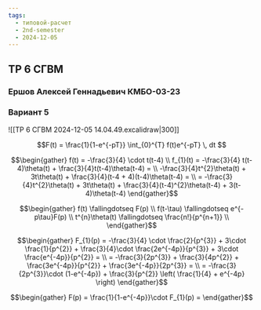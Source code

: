 ```yaml
---
tags:
  - типовой-расчет
  - 2nd-semester
  - 2024-12-05
---
```


## ТР 6 СГВМ

### Ершов Алексей Геннадьевич КМБО-03-23

### Вариант 5

![[ТР 6 СГВМ 2024-12-05 14.04.49.excalidraw|300]]

$$F(t) = \frac{1}{1-e^{-pT}} \int_{0}^{T} f(t)e^{-pT} \, dt $$

$$\begin{gather}
f(t) = -\frac{3}{4} \cdot t(t-4) \\
f_{1}(t) = -\frac{3}{4} t(t-4)\theta(t) + \frac{3}{4}t(t-4)\theta(t-4) = \\
-\frac{3}{4}t^{2}\theta(t) + 3t\theta(t) + \frac{3}{4}(t-4 + 4)(t-4)\theta(t-4) = \\
= -\frac{3}{4}t^{2}\theta(t) + 3t\theta(t) + \frac{3}{4}(t-4)^{2}\theta(t-4) + 3(t-4)\theta(t-4)
\end{gather}$$

$$\begin{gather}
f(t) \fallingdotseq F(p) \\
f(t-\tau) \fallingdotseq e^{-p\tau}F(p) \\
t^{n}\theta(t) \fallingdotseq \frac{n!}{p^{n+1}} \\
\end{gather}$$

$$\begin{gather}
F_{1}(p) = -\frac{3}{4} \cdot \frac{2}{p^{3}} + 3\cdot \frac{1}{p^{2}} + \frac{3}{4}\cdot \frac{2e^{-4p}}{p^{3}} + 3\cdot \frac{e^{-4p}}{p^{2}} = \\
= -\frac{3}{2p^{3}} + \frac{3}{4p^{2}} + \frac{3e^{-4p}}{p^{2}} + \frac{3e^{-4p}}{2p^{3}} = \\
= -\frac{3}{2p^{3}}\cdot (1-e^{-4p}) + \frac{3}{p^{2}} \left( \frac{1}{4} + e^{-4p} \right) 
\end{gather}$$

$$\begin{gather}
F(p) = \frac{1}{1-e^{-4p}}\cdot F_{1}(p) = 
\end{gather}$$